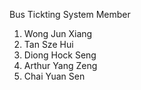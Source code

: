 Bus Tickting System 
Member 
1. Wong Jun Xiang
2. Tan Sze Hui
3. Diong Hock Seng
4. Arthur Yang Zeng
5. Chai Yuan Sen
